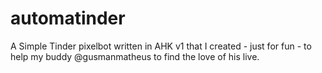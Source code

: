 # automatinder

A Simple Tinder pixelbot written in AHK v1 that I created - just for fun - to help my buddy @gusmanmatheus to find the love of his live. 
